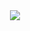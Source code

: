 

<!--
**Siddharth1010/Siddharth1010** is a ✨ _special_ ✨ repository because its `README.md` (this file) appears on your GitHub profile.

Here are some ideas to get you started:

- 🔭 I’m currently working on ...
- 🌱 I’m currently learning ...
- 👯 I’m looking to collaborate on ...
- 🤔 I’m looking for help with ...
- 💬 Ask me about ...
- 📫 How to reach me: ...
- 😄 Pronouns: ...
- ⚡ Fun fact: ...
-->
<center>
<img src="https://github-readme-stats.vercel.app/api?username=Siddharth1010&&show_icons=true&title_color=ffffff&icon_color=bb2acf&text_color=daf7dc&bg_color=b00415">
</center>
